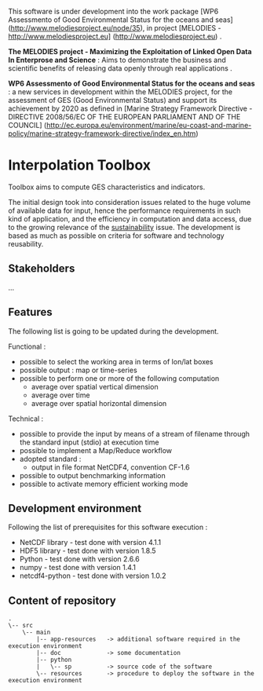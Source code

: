 This software is under development into the work package 
[WP6 Assessmento of Good Environmental Status for the oceans and seas] (http://www.melodiesproject.eu/node/35), 
in project [MELODIES - http://www.melodiesproject.eu] (http://www.melodiesproject.eu) . 

**The MELODIES project - Maximizing the Exploitation of Linked Open Data In Enterprose and Science** : 
Aims to demonstrate the business and scientific benefits of releasing data openly through real applications .

**WP6 Assessmento of Good Environmental Status for the oceans and seas** : a new services in development 
within the MELODIES project, for the assessment of GES (Good Environmental Status) and support its achievement 
by 2020 as defined in [Marine Strategy Framework Directive - DIRECTIVE 2008/56/EC OF THE EUROPEAN PARLIAMENT AND OF THE COUNCIL] (http://ec.europa.eu/environment/marine/eu-coast-and-marine-policy/marine-strategy-framework-directive/index_en.htm)


# Interpolation Toolbox

Toolbox aims to compute GES characteristics and indicators. 

The initial design took into consideration issues related to the huge volume of available data for input, 
hence the performance requirements in such kind of application, and the efficiency in computation and data access, 
due to the growing relevance of the [sustainability](http://ec.europa.eu/environment/eussd/) issue. 
The development is based as much as possible on criteria for software and technology reusability.   


## Stakeholders

...


## Features

The following list is going to be updated during the development.

Functional :

* possible to select the working area in terms of lon/lat boxes
* possible output : map or time-series
* possible to perform one or more of the following computation 
	* average over spatial vertical dimension 
	* average over time 
	* average over spatial horizontal dimension

Technical :

* possible to provide the input by means of a stream of filename through the standard input (stdio) at execution time
* possible to implement a Map/Reduce workflow
* adopted standard : 
	* output in file format NetCDF4, convention CF-1.6
* possible to output benchmarking information
* possible to activate memory efficient working mode


## Development environment

Following the list of prerequisites for this software execution :

* NetCDF library - test done with version 4.1.1
* HDF5 library - test done with version 1.8.5
* Python - test done with version 2.6.6
* numpy - test done with version 1.4.1
* netcdf4-python - test done with version 1.0.2


## Content of repository


```
.
\-- src
    \-- main
        |-- app-resources   -> additional software required in the execution environment
        |-- doc             -> some documentation
        |-- python
        |   \-- sp          -> source code of the software
        \-- resources       -> procedure to deploy the software in the execution environment
```

